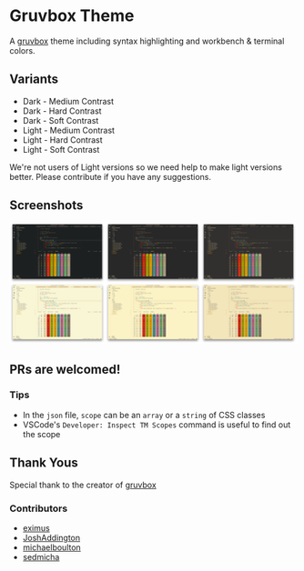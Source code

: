 # Gruvbox Theme

A [gruvbox](https://github.com/morhetz/gruvbox) theme including syntax highlighting and workbench & terminal colors.

## Variants

-   Dark - Medium Contrast
-   Dark - Hard Contrast
-   Dark - Soft Contrast
-   Light - Medium Contrast
-   Light - Hard Contrast
-   Light - Soft Contrast

We're not users of Light versions so we need help to make light versions better. Please contribute if you have any suggestions.

## Screenshots

![screenshots](images/screenshots.jpg)

## PRs are welcomed!

### Tips

-   In the `json` file, `scope` can be an `array` or a `string` of CSS classes
-   VSCode's `Developer: Inspect TM Scopes` command is useful to find out the scope

## Thank Yous

Special thank to the creator of [gruvbox](https://github.com/morhetz/gruvbox)

### Contributors

-   [eximus](https://github.com/3ximus)
-   [JoshAddington](https://github.com/JoshAddington)
-   [michaelboulton](https://github.com/michaelboulton)
-   [sedmicha](https://github.com/sedmicha)
